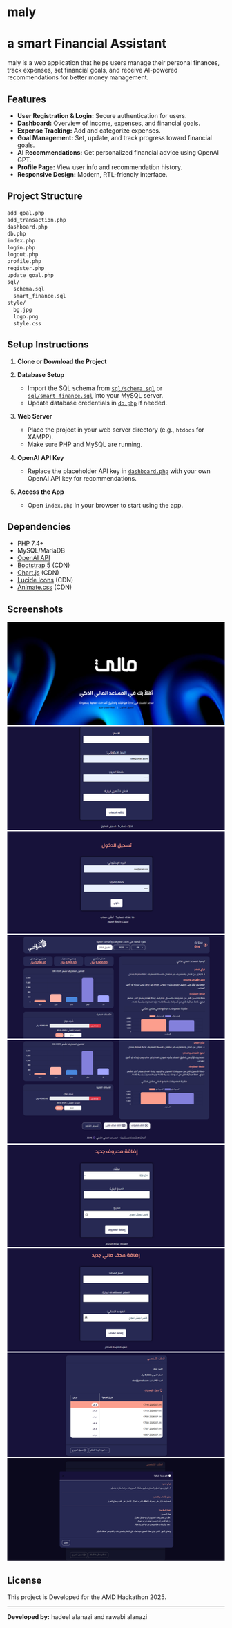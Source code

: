 # maly
# a smart Financial Assistant

 maly  is a web application that helps users manage their personal finances, track expenses, set financial goals, and receive AI-powered recommendations for better money management.

## Features

- **User Registration & Login:** Secure authentication for users.
- **Dashboard:** Overview of income, expenses, and financial goals.
- **Expense Tracking:** Add and categorize expenses.
- **Goal Management:** Set, update, and track progress toward financial goals.
- **AI Recommendations:** Get personalized financial advice using OpenAI GPT.
- **Profile Page:** View user info and recommendation history.
- **Responsive Design:** Modern, RTL-friendly interface.

## Project Structure

```
add_goal.php
add_transaction.php
dashboard.php
db.php
index.php
login.php
logout.php
profile.php
register.php
update_goal.php
sql/
  schema.sql
  smart_finance.sql
style/
  bg.jpg
  logo.png
  style.css
```

## Setup Instructions

1. **Clone or Download the Project**

2. **Database Setup**
   - Import the SQL schema from [`sql/schema.sql`](sql/schema.sql) or [`sql/smart_finance.sql`](sql/smart_finance.sql) into your MySQL server.
   - Update database credentials in [`db.php`](db.php) if needed.

3. **Web Server**
   - Place the project in your web server directory (e.g., `htdocs` for XAMPP).
   - Make sure PHP and MySQL are running.

4. **OpenAI API Key**
   - Replace the placeholder API key in [`dashboard.php`](dashboard.php) with your own OpenAI API key for recommendations.

5. **Access the App**
   - Open `index.php` in your browser to start using the app.

## Dependencies

- PHP 7.4+
- MySQL/MariaDB
- [OpenAI API](https://platform.openai.com/)
- [Bootstrap 5](https://getbootstrap.com/) (CDN)
- [Chart.js](https://www.chartjs.org/) (CDN)
- [Lucide Icons](https://lucide.dev/) (CDN)
- [Animate.css](https://animate.style/) (CDN)

## Screenshots

![Dashboard Screenshot 1](style/img1.png)
![Dashboard Screenshot 2](style/2.png)
![Dashboard Screenshot 3](style/3.png)
![Dashboard Screenshot 4](style/4.png)
![Dashboard Screenshot 5](style/5.png)
![Dashboard Screenshot 6](style/6.png)
![Dashboard Screenshot 7](style/7.png)
![Dashboard Screenshot 8](style/8.png)
![Dashboard Screenshot 9](style/9.png)
## License

This project is Developed for the AMD Hackathon 2025.


---

**Developed by:** hadeel alanazi and rawabi alanazi
